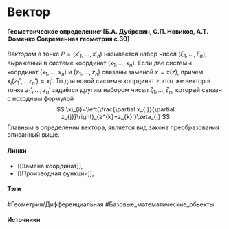 # Вектор
#### Геометрическое определение^[Б.А. Дубровин, С.П. Новиков, А.Т. Фоменко Современная геометрия с.30]
*Вектором* в точке $P=(x'_{1},\dots,x'_{n})$ называется набор чисел $(\xi_{1},\dots,\xi_{n})$, выраженый в системе координат $(x_{1},\dots,x_{n})$. Если две системы координат $(x_{1},\dots,x_{n})$ и $(z_{1},\dots,z_{n})$ связаны заменой $x=x(z)$, причем $x_{i}(z_{1}',\dots z_{n}')=x_{i}'$. То для новой системы координат $z$ этот же вектор в точке $z_{1}',\dots,z_{n}'$ задаётся другим набором чисел $\zeta_{1},\dots,\zeta_{n}$, который связан с исходным формулой 
$$
\xi_{i}=\left(\frac{\partial x_{i}}{\partial z_{j}}\right)_{z^{k}=z_{k}'}\zeta_{j}
$$
Главным в определении вектора, является вид закона преобразования описанный выше.
#### Линки
- [[Замена координат]],
- [[Производная функции]],
#### Тэги
 #Геометрия/Дифференциальная 
 #Базовые_математические_обьекты 
#### Источники